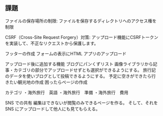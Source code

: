 ## 課題

ファイルの保存場所の制限: ファイルを保存するディレクトリへのアクセス権を制限

CSRF（Cross-Site Request Forgery）対策: アップロード機能にCSRFトークンを実装して、不正なリクエストから保護します。


フッターの作成
フォームの表示にHTML
アプリのアップロード



アップロード後に追加する機能
ブログにパンくずリスト
画像ライブラリから記事・カテゴリの部分でアップロードせずとも選択ができるようにする。
旅行記のデータを使いブログとして投稿できるようにする。
予定に空きができたら行きたい観光地の作成
困ったらページの作成

カテゴリ
・海外旅行　英語
・海外旅行　準備
・海外旅行　費用


SNS での共有
編集はできないが閲覧のみできるページを作る。
そして、それを SNS にアップロードして他人にも見てもらえる。

